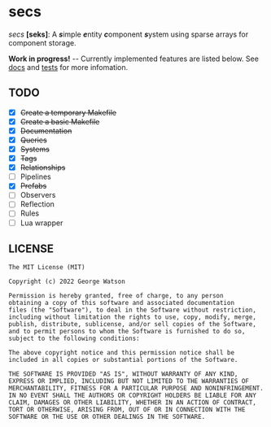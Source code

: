 # secs 
_secs_ **[seks]**: A ***s***imple ***e***ntity ***c***omponent ***s***ystem using sparse arrays for component storage.

**Work in progress!** -- Currently implemented features are listed below. See [docs](https://takeiteasy.github.io/secs/) and [tests](https://github.com/takeiteasy/secs/blob/master/tests/) for more infomation.

## TODO
- [X] ~~Create a temporary Makefile~~
- [X] ~~Create a basic Makefile~~
- [X] ~~Documentation~~
- [X] ~~Queries~~
- [X] ~~Systems~~
- [X] ~~Tags~~
- [X] ~~Relationships~~
- [ ] Pipelines
- [X] ~~Prefabs~~
- [ ] Observers
- [ ] Reflection
- [ ] Rules
- [ ] Lua wrapper

## LICENSE
```
The MIT License (MIT)

Copyright (c) 2022 George Watson

Permission is hereby granted, free of charge, to any person
obtaining a copy of this software and associated documentation
files (the "Software"), to deal in the Software without restriction,
including without limitation the rights to use, copy, modify, merge,
publish, distribute, sublicense, and/or sell copies of the Software,
and to permit persons to whom the Software is furnished to do so,
subject to the following conditions:

The above copyright notice and this permission notice shall be
included in all copies or substantial portions of the Software.

THE SOFTWARE IS PROVIDED "AS IS", WITHOUT WARRANTY OF ANY KIND,
EXPRESS OR IMPLIED, INCLUDING BUT NOT LIMITED TO THE WARRANTIES OF
MERCHANTABILITY, FITNESS FOR A PARTICULAR PURPOSE AND NONINFRINGEMENT.
IN NO EVENT SHALL THE AUTHORS OR COPYRIGHT HOLDERS BE LIABLE FOR ANY
CLAIM, DAMAGES OR OTHER LIABILITY, WHETHER IN AN ACTION OF CONTRACT,
TORT OR OTHERWISE, ARISING FROM, OUT OF OR IN CONNECTION WITH THE
SOFTWARE OR THE USE OR OTHER DEALINGS IN THE SOFTWARE.
```
